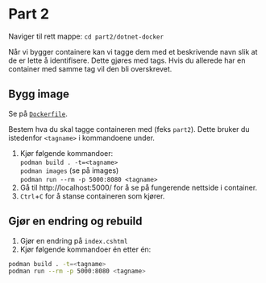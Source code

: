 # Part 2

Naviger til rett mappe: `cd part2/dotnet-docker`

Når vi bygger containere kan vi tagge dem med et beskrivende navn slik at de er lette å identifisere. Dette gjøres med tags. Hvis du allerede har en container med samme tag vil den bli overskrevet.

## Bygg image

Se på [`Dockerfile`](./dotnet-docker/Dockerfile).

Bestem hva du skal tagge containeren med (feks `part2`). Dette bruker du istedenfor `<tagname>` i kommandoene under.

1. Kjør følgende kommandoer:<br/>`podman build . -t=<tagname>`<br/>`podman images` (se på images)<br/>`podman run --rm -p 5000:8080 <tagname>`
2. Gå til http://localhost:5000/ for å se på fungerende nettside i container.
3. `Ctrl`+`C` for å stanse containeren som kjører.

## Gjør en endring og rebuild

1. Gjør en endring på `index.cshtml`
2. Kjør følgende kommandoer én etter én:

```bash
podman build . -t=<tagname>
podman run --rm -p 5000:8080 <tagname>
```
